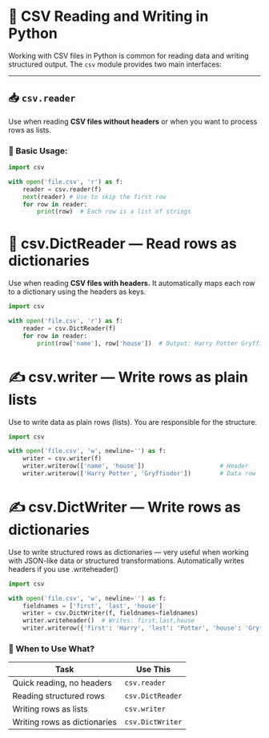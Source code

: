 # 📄 CSV Reading and Writing in Python

Working with CSV files in Python is common for reading data and writing structured output. The `csv` module provides two main interfaces:

---

## 📥 `csv.reader`

Use when reading **CSV files without headers** or when you want to process rows as lists.

### 🔧 Basic Usage:
```python
import csv

with open('file.csv', 'r') as f:
    reader = csv.reader(f)
    next(reader) # Use to skip the first row
    for row in reader:
        print(row)  # Each row is a list of strings
```

# 🧪 csv.DictReader — Read rows as dictionaries

Use when reading **CSV files with headers.** It automatically maps each row to a dictionary using the headers as keys.
```python
import csv

with open('file.csv', 'r') as f:
    reader = csv.DictReader(f)
    for row in reader:
        print(row['name'], row['house'])  # Output: Harry Potter Gryffindor
```

# ✍️ csv.writer — Write rows as plain lists

Use to write data as plain rows (lists). You are responsible for the structure.
```python
import csv

with open('file.csv', 'w', newline='') as f:
    writer = csv.writer(f)
    writer.writerow(['name', 'house'])                     # Header
    writer.writerow(['Harry Potter', 'Gryffindor'])        # Data row
```
# ✍️ csv.DictWriter — Write rows as dictionaries

Use to write structured rows as dictionaries — very useful when working with JSON-like data or structured transformations.
Automatically writes headers if you use .writeheader()

```python
import csv

with open('file.csv', 'w', newline='') as f:
    fieldnames = ['first', 'last', 'house']
    writer = csv.DictWriter(f, fieldnames=fieldnames)
    writer.writeheader()  # Writes: first,last,house
    writer.writerow({'first': 'Harry', 'last': 'Potter', 'house': 'Gryffindor'})
```

### 🧠 When to Use What?

| Task                          | Use This         |
|------------------------------|------------------|
| Quick reading, no headers     | `csv.reader`     |
| Reading structured rows       | `csv.DictReader` |
| Writing rows as lists         | `csv.writer`     |
| Writing rows as dictionaries  | `csv.DictWriter` |
